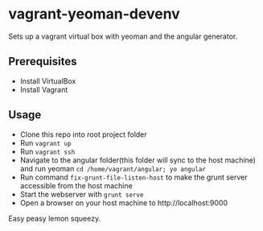 vagrant-yeoman-devenv
======================

Sets up a vagrant virtual box with yeoman and the angular generator.


Prerequisites
------------

* Install VirtualBox
* Install Vagrant


Usage
-----

* Clone this repo into root project folder
* Run `vagrant up`
* Run `vagrant ssh`
* Navigate to the angular folder(this folder will sync to the host machine) and run yeoman `cd /home/vagrant/angular; yo angular`
* Run command `fix-grunt-file-listen-host` to make the grunt server accessible from the host machine
* Start the webserver with `grunt serve`
* Open a browser on your host machine to http://localhost:9000

Easy peasy lemon squeezy.
